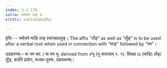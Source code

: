 ```yaml
---
index: 3.3.176
sutra: स्मोत्तरे लङ् च
vritti: satishabodha

---
```

वृत्तिः -- स्मोत्तरे माङि लङ् स्याच्चाल्लुङ्। The affix “लँङ्” as well as “लुँङ्” is to be used after a verbal root when used in connection with “माङ्” followed by “स्म”।


उदाहरणम् – मा स्म भव: / मा स्म भू: derived from √भू (भू सत्तायाम् १. १). विवक्षा is (माङि) लँङ्/लुँङ्, कर्तरि प्रयोगः, मध्यम-पुरुषः, एकवचनम्।